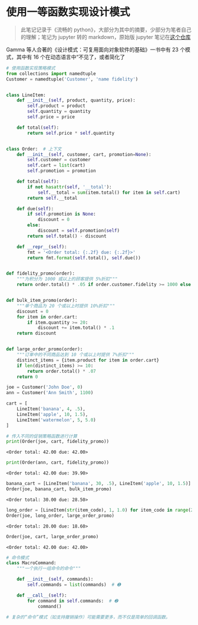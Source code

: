 # 使用一等函数实现设计模式

> 此笔记记录于《流畅的 python》，大部分为其中的摘要，少部分为笔者自己的理解；笔记为 jupyter 转的 markdown，原始版 jupyter 笔记在[这个仓库](https://github.com/Justin3go/fluent-python-note)

Gamma 等人合著的《设计模式：可复用面向对象软件的基础》一书中有 23 个模式，其中有 16 个在动态语言中“不见了，或者简化了


```python
# 使用函数实现策略模式
from collections import namedtuple
Customer = namedtuple('Customer', 'name fidelity')


class LineItem:
    def __init__(self, product, quantity, price):
        self.product = product
        self.quantity = quantity
        self.price = price

    def total(self):
        return self.price * self.quantity


class Order:  # 上下文
    def __init__(self, customer, cart, promotion=None):
        self.customer = customer
        self.cart = list(cart)
        self.promotion = promotion

    def total(self):
        if not hasattr(self, '__total'):
            self.__total = sum(item.total() for item in self.cart)
        return self.__total

    def due(self):
        if self.promotion is None:
            discount = 0
        else:
            discount = self.promotion(self)
        return self.total() - discount

    def __repr__(self):
        fmt = '<Order total: {:.2f} due: {:.2f}>'
        return fmt.format(self.total(), self.due())


def fidelity_promo(order):
    """为积分为 1000 或以上的顾客提供 5%折扣"""
    return order.total() * .05 if order.customer.fidelity >= 1000 else 0


def bulk_item_promo(order):
    """单个商品为 20 个或以上时提供 10%折扣"""
    discount = 0
    for item in order.cart:
        if item.quantity >= 20:
            discount += item.total() * .1
    return discount


def large_order_promo(order):
    """订单中的不同商品达到 10 个或以上时提供 7%折扣"""
    distinct_items = {item.product for item in order.cart}
    if len(distinct_items) >= 10:
        return order.total() * .07
    return 0
```


```python
joe = Customer('John Doe', 0)
ann = Customer('Ann Smith', 1100)

cart = [
    LineItem('banana', 4, .5),
    LineItem('apple', 10, 1.5),
    LineItem('watermelon', 5, 5.0)
]
```


```python
# 传入不同的促销策略函数进行计算  
print(Order(joe, cart, fidelity_promo))
```

    <Order total: 42.00 due: 42.00>
    


```python
print(Order(ann, cart, fidelity_promo))
```

    <Order total: 42.00 due: 39.90>
    


```python
banana_cart = [LineItem('banana', 30, .5), LineItem('apple', 10, 1.5)]
Order(joe, banana_cart, bulk_item_promo)
```




    <Order total: 30.00 due: 28.50>




```python
long_order = [LineItem(str(item_code), 1, 1.0) for item_code in range(20)]
Order(joe, long_order, large_order_promo)
```




    <Order total: 20.00 due: 18.60>




```python
Order(joe, cart, large_order_promo)
```




    <Order total: 42.00 due: 42.00>




```python
# 命令模式
class MacroCommand:
    """一个执行一组命令的命令"""

    def __init__(self, commands):
        self.commands = list(commands)  # ➊

    def __call__(self):
        for command in self.commands:  # ➋
            command()
            
# 复杂的“命令”模式（如支持撤销操作）可能需要更多，而不仅是简单的回调函数。
```

